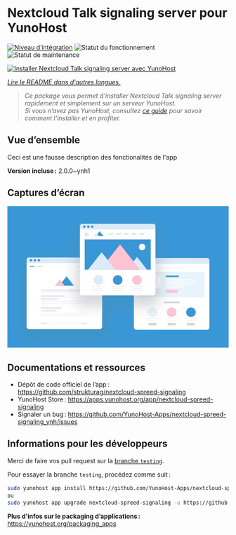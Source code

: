 <!--
Nota bene : ce README est automatiquement généré par <https://github.com/YunoHost/apps/tree/master/tools/readme_generator>
Il NE doit PAS être modifié à la main.
-->

# Nextcloud Talk signaling server pour YunoHost

[![Niveau d’intégration](https://dash.yunohost.org/integration/nextcloud-spreed-signaling.svg)](https://ci-apps.yunohost.org/ci/apps/nextcloud-spreed-signaling/) ![Statut du fonctionnement](https://ci-apps.yunohost.org/ci/badges/nextcloud-spreed-signaling.status.svg) ![Statut de maintenance](https://ci-apps.yunohost.org/ci/badges/nextcloud-spreed-signaling.maintain.svg)

[![Installer Nextcloud Talk signaling server avec YunoHost](https://install-app.yunohost.org/install-with-yunohost.svg)](https://install-app.yunohost.org/?app=nextcloud-spreed-signaling)

*[Lire le README dans d'autres langues.](./ALL_README.md)*

> *Ce package vous permet d’installer Nextcloud Talk signaling server rapidement et simplement sur un serveur YunoHost.*  
> *Si vous n’avez pas YunoHost, consultez [ce guide](https://yunohost.org/install) pour savoir comment l’installer et en profiter.*

## Vue d’ensemble

Ceci est une fausse description des fonctionalités de l'app


**Version incluse :** 2.0.0~ynh1

## Captures d’écran

![Capture d’écran de Nextcloud Talk signaling server](./doc/screenshots/example.jpg)

## Documentations et ressources

- Dépôt de code officiel de l’app : <https://github.com/strukturag/nextcloud-spreed-signaling>
- YunoHost Store : <https://apps.yunohost.org/app/nextcloud-spreed-signaling>
- Signaler un bug : <https://github.com/YunoHost-Apps/nextcloud-spreed-signaling_ynh/issues>

## Informations pour les développeurs

Merci de faire vos pull request sur la [branche `testing`](https://github.com/YunoHost-Apps/nextcloud-spreed-signaling_ynh/tree/testing).

Pour essayer la branche `testing`, procédez comme suit :

```bash
sudo yunohost app install https://github.com/YunoHost-Apps/nextcloud-spreed-signaling_ynh/tree/testing --debug
ou
sudo yunohost app upgrade nextcloud-spreed-signaling -u https://github.com/YunoHost-Apps/nextcloud-spreed-signaling_ynh/tree/testing --debug
```

**Plus d’infos sur le packaging d’applications :** <https://yunohost.org/packaging_apps>
